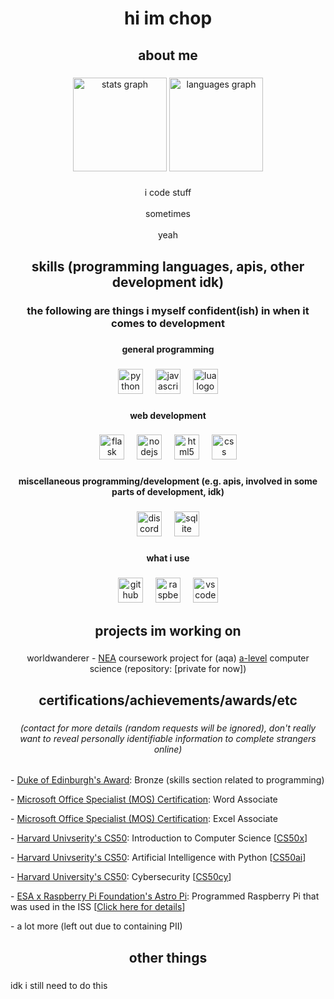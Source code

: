 <h1 align="center">hi im chop</h1>

###

<h2 align="center">about me</h2>

###

<div align="center">
  <img src="https://github-readme-stats.vercel.app/api?username=Choppovm&hide_title=false&hide_rank=false&show_icons=true&include_all_commits=true&count_private=true&disable_animations=false&theme=dracula&locale=en&hide_border=false&order=1" height="150" alt="stats graph"/>
  <img src="https://github-readme-stats.vercel.app/api/top-langs?username=Choppovm&locale=en&hide_title=false&layout=compact&card_width=320&langs_count=5&theme=dracula&hide_border=false&order=2" height="150" alt="languages graph"/>
</div>

###

<p align="center">i code stuff<br><br>sometimes<br><br>yeah</p>

###

<h2 align="center">skills (programming languages, apis, other development idk)</h2>

###

<h3 align="center">the following are things i myself confident(ish) in when it comes to development</h3>

###

<h4 align="center">general programming</h4>

###

<div align="center">
  <img src="https://skillicons.dev/icons?i=py" height="40" alt="python logo"  />
  <img width="12" />
  <img src="https://skillicons.dev/icons?i=js" height="40" alt="javascript logo"  />
  <img width="12" />
  <img src="https://skillicons.dev/icons?i=lua" height="40" alt="lua logo"  />
</div>

###

<h4 align="center">web development</h4>

###

<div align="center">
  <img src="https://skillicons.dev/icons?i=flask" height="40" alt="flask logo"  />
  <img width="12" />
  <img src="https://skillicons.dev/icons?i=nodejs" height="40" alt="nodejs logo"  />
  <img width="12" />
  <img src="https://skillicons.dev/icons?i=html" height="40" alt="html5 logo"  />
  <img width="12" />
  <img src="https://skillicons.dev/icons?i=css" height="40" alt="css logo"  />
</div>

###

<h4 align="center">miscellaneous programming/development (e.g. apis, involved in some parts of development, idk)</h4>

###

<div align="center">
  <img src="https://skillicons.dev/icons?i=discord" height="40" alt="discord logo"  />
  <img width="12" />
  <img src="https://skillicons.dev/icons?i=sqlite" height="40" alt="sqlite logo"  />
</div>

###

<h4 align="center">what i use</h4>

###

<div align="center">
  <img src="https://skillicons.dev/icons?i=github" height="40" alt="github logo"  />
  <img width="12" />
  <img src="https://skillicons.dev/icons?i=raspberrypi" height="40" alt="raspberrypi logo"  />
  <img width="12" />
  <img src="https://skillicons.dev/icons?i=vscode" height="40" alt="vscode logo"  />
</div>

###

<h2 align="center">projects im working on</h2>

###

<p align="center">worldwanderer - <a href="https://www.aqa.org.uk/student-and-parent-support/private-candidates/non-exam-assessment">NEA</a> coursework project for (aqa) <a href="https://en.wikipedia.org/wiki/A-level">a-level</a> computer science (repository: [private for now])</p>

###

<h2 align="center">certifications/achievements/awards/etc</h2>

###

<h6 align="center"><i>(contact for more details (random requests will be ignored), don't really want to reveal personally identifiable information to complete strangers online)</i></h6>

<p align="left">- <a href="https://www.dofe.org/about/">Duke of Edinburgh's Award</a>: Bronze (skills section related to programming)</p>
<p align="left">- <a href="https://learn.microsoft.com/en-us/credentials/certifications/microsoft-office-specialist-associate-m365-apps/">Microsoft Office Specialist (MOS) Certification</a>: Word Associate</p>
<p align="left">- <a href="https://learn.microsoft.com/en-us/credentials/certifications/microsoft-office-specialist-associate-m365-apps/">Microsoft Office Specialist (MOS) Certification</a>: Excel Associate</p>
<p align="left">- <a href="https://cs50.org/">Harvard Univserity's CS50</a>: Introduction to Computer Science [<a href="https://www.edx.org/learn/computer-science/harvard-university-cs50-s-introduction-to-computer-science">CS50x</a>]</p>
<p align="left">- <a href="https://cs50.org/">Harvard Univserity's CS50</a>: Artificial Intelligence with Python [<a href="https://www.edx.org/learn/artificial-intelligence/harvard-university-cs50-s-introduction-to-artificial-intelligence-with-python">CS50ai</a>]</p>
<p align="left">- <a href="https://cs50.org/">Harvard University's CS50</a>: Cybersecurity [<a href="https://www.edx.org/learn/cybersecurity/harvard-university-cs50-s-introduction-to-cybersecurity">CS50cy</a>]</p>
<p align="left">- <a href="https://astro-pi.org/">ESA x Raspberry Pi Foundation's Astro Pi</a>: Programmed Raspberry Pi that was used in the ISS [<a href="https://astro-pi.org/mission-space-lab">Click here for details</a>]</p>
<p align="left">- a lot more (left out due to containing PII)</p>

###

<h2 align="center">other things</h2>

###

<p align="left">idk i still need to do this</p>

###

